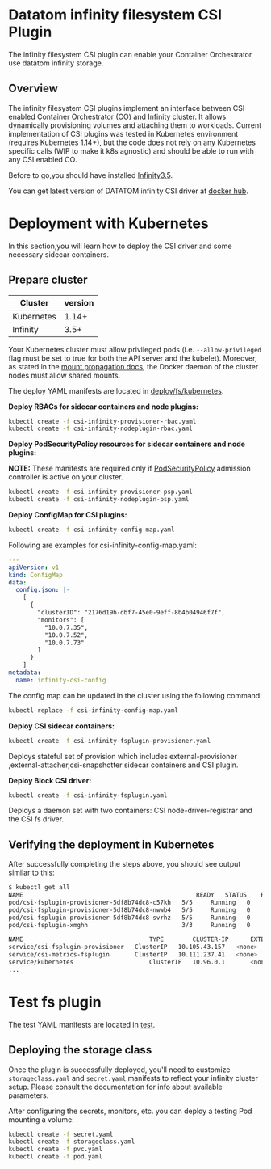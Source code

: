 # Datatom infinity filesystem CSI Plugin

The infinity filesystem CSI plugin can enable your Container Orchestrator use datatom infinity storage.

## Overview

The infinity filesystem CSI plugins implement an interface between CSI enabled Container Orchestrator (CO) and Infinity cluster. It allows dynamically provisioning volumes and attaching them to workloads. Current implementation of CSI plugins was tested in Kubernetes environment (requires Kubernetes 1.14+), but the code does not rely on any Kubernetes specific calls (WIP to make it k8s agnostic) and should be able to run with any CSI enabled CO.

Before to go,you should have installed [Infinity3.5](http://www.datatom.com/cn/productions/frame/infinity/).

You can get latest version of DATATOM infinity CSI driver at [docker hub](https://hub.docker.com/r/datatom/infinitycsi/tags).

# Deployment with Kubernetes

In this section,you will learn how to deploy the CSI driver and some necessary sidecar containers.

## Prepare cluster ##

|   Cluster   |   version   |
| ----------- | ----------- |
|  Kubernetes |    1.14+    |
|   Infinity  |    3.5+     |


Your Kubernetes cluster must allow privileged pods (i.e. `--allow-privileged`
flag must be set to true for both the API server and the kubelet). Moreover, as
stated in the [mount propagation
docs](https://kubernetes.io/docs/concepts/storage/volumes/#mount-propagation),
the Docker daemon of the cluster nodes must allow shared mounts.

The deploy YAML manifests are located in [deploy/fs/kubernetes](https://github.com/datatom-infinity/infinity-csi/blob/master/deploy/fs/kubernetes).

**Deploy RBACs for sidecar containers and node plugins:**

```bash
kubectl create -f csi-infinity-provisioner-rbac.yaml
kubectl create -f csi-infinity-nodeplugin-rbac.yaml
```

**Deploy PodSecurityPolicy resources for sidecar containers and node plugins:**

**NOTE:** These manifests are required only if [PodSecurityPolicy](https://kubernetes.io/docs/reference/access-authn-authz/admission-controllers/#podsecuritypolicy)
admission controller is active on your cluster.

```bash
kubectl create -f csi-infinity-provisioner-psp.yaml
kubectl create -f csi-infinity-nodeplugin-psp.yaml
```

**Deploy ConfigMap for CSI plugins:**

```bash
kubectl create -f csi-infinity-config-map.yaml
```

Following are examples for csi-infinity-config-map.yaml:

```yaml
---
apiVersion: v1
kind: ConfigMap
data:
  config.json: |-
    [
      {
        "clusterID": "2176d19b-dbf7-45e0-9eff-8b4b04946f7f",
        "monitors": [
          "10.0.7.35",
          "10.0.7.52",
          "10.0.7.73"
        ]
      }
    ]
metadata:
  name: infinity-csi-config
```

The config map can be updated in the cluster using the following command:

```bash
kubectl replace -f csi-infinity-config-map.yaml
```

**Deploy CSI sidecar containers:**

```bash
kubectl create -f csi-infinity-fsplugin-provisioner.yaml
```

Deploys stateful set of provision which includes external-provisioner
,external-attacher,csi-snapshotter sidecar containers and CSI plugin.

**Deploy Block CSI driver:**

```bash
kubectl create -f csi-infinity-fsplugin.yaml
```

Deploys a daemon set with two containers: CSI node-driver-registrar and the CSI
fs driver.

## Verifying the deployment in Kubernetes

After successfully completing the steps above, you should see output similar to this:

```bash
$ kubectl get all
NAME                                                READY   STATUS    RESTARTS   AGE
pod/csi-fsplugin-provisioner-5df8b74dc8-c57kh   5/5     Running   0          66m
pod/csi-fsplugin-provisioner-5df8b74dc8-nwwb4   5/5     Running   0          66m
pod/csi-fsplugin-provisioner-5df8b74dc8-svrhz   5/5     Running   0          66m
pod/csi-fsplugin-xmghh                          3/3     Running   0          66m

NAME                                   TYPE        CLUSTER-IP      EXTERNAL-IP   PORT(S)    AGE
service/csi-fsplugin-provisioner   ClusterIP   10.105.43.157   <none>        8080/TCP   66m
service/csi-metrics-fsplugin       ClusterIP   10.111.237.41   <none>        8080/TCP   66m
service/kubernetes                     ClusterIP   10.96.0.1       <none>        443/TCP    63d
...
```

# Test fs plugin
The test YAML manifests are located in [test](https://github.com/datatom-infinity/infinity-csi/blob/master/test/infifs/kubernetes/).

## Deploying the storage class

Once the plugin is successfully deployed, you'll need to customize
`storageclass.yaml` and `secret.yaml` manifests to reflect your infinity cluster
setup.
Please consult the documentation for info about available parameters.

After configuring the secrets, monitors, etc. you can deploy a
testing Pod mounting a volume:

```bash
kubectl create -f secret.yaml
kubectl create -f storageclass.yaml
kubectl create -f pvc.yaml
kubectl create -f pod.yaml
```

